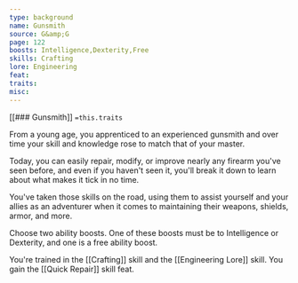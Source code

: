```yaml
---
type: background
name: Gunsmith 
source: G&amp;G
page: 122
boosts: Intelligence,Dexterity,Free
skills: Crafting
lore: Engineering
feat: 
traits: 
misc: 
---
```


[[### Gunsmith]]
`=this.traits`


From a young age, you apprenticed to an experienced gunsmith and over time your skill and knowledge rose to match that of your master.

Today, you can easily repair, modify, or improve nearly any firearm you've seen before, and even if you haven't seen it, you'll break it down to learn about what makes it tick in no time.

You've taken those skills on the road, using them to assist yourself and your allies as an adventurer when it comes to maintaining their weapons, shields, armor, and more.

Choose two ability boosts. One of these boosts must be to Intelligence or Dexterity, and one is a free ability boost.

You're trained in the [[Crafting]] skill and the [[Engineering Lore]] skill. You gain the [[Quick Repair]] skill feat.

